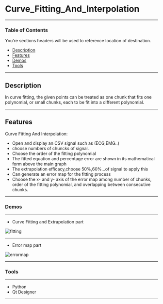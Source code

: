 # Curve_Fitting_And_Interpolation
---
### Table of Contents
You're sections headers will be used to reference location of destination.

- [Description](#Description)
- [Features](#Features)
- [Demos](#Demos)
- [Tools](#Tools)
-----

## Description

In curve fitting, the given points can be treated as one chunk that fits one polynomial, or small chunks, each to be fit into a
different polynomial. 

---

## Features

Curve Fitting And Interpolation: 

- Open and display an CSV signal such as (ECG,EMG..)
- choose numbers of chuncks of signal.
- Choose the order of the fitting polynomial 
- The fitted equation and percentage error are shown in its mathematical form above the main graph
- The extrapolation efficacy,choose 50%,60%...of signal to apply this
- Can generate an error map for the fitting process 
- Choose the x- and y- axis of the error map among number of chunks, order of the fitting polynomial, and overlapping between consecutive chunks.

------
### Demos
----
- Curve Fitting and Extrapolation part

![fitting](https://user-images.githubusercontent.com/61379163/166127192-329ea994-d20d-4e94-8e4c-0299cca20a3e.gif)

----
- Error map part



![errormap](https://user-images.githubusercontent.com/61379163/166127198-701c64a1-403c-48be-bf65-38e7ccdc3588.gif)


----
### Tools
----
- Python
- Qt Designer
----

